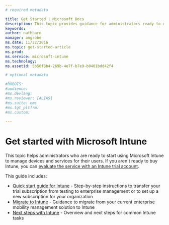 ```yaml
---
# required metadata

title: Get Started | Microsoft Docs
description: This topic provides guidance for administrators ready to deploy Microsoft Intune to the enterprise production environment they manage.
keywords:
author: nathbarn
manager: angrobe
ms.date: 11/22/2016
ms.topic: get-started-article
ms.prod:
ms.service: microsoft-intune
ms.technology:
ms.assetid: 5b56f8b4-269b-4e7f-b7e9-b0401bdd42f4

# optional metadata

#ROBOTS:
#audience:
#ms.devlang:
#ms.reviewer: [ALIAS]
#ms.suite: ems
#ms.tgt_pltfrm:
#ms.custom:

---
```


# Get started with Microsoft Intune

This topic helps administrators who are ready to start using Microsoft Intune to manage devices and services for their users. If you aren't ready to buy Intune, you can [evaluate the service with an Intune trial account](https://docs.microsoft.com/intune/understand-explore/get-started-with-a-30-day-trial-of-microsoft-intune).

This guide includes:
- [Quick start guide for Intune](start-with-a-paid-subscription-to-microsoft-intune.md) - Step-by-step instructions to transfer your trial subscription from testing to enterprise management or to set up a new subscription for your organization
- [Migrate to Intune](migrate-to-intune.md) - Guidance to migrate from your current enterprise mobility management solution to Intune
- [Next steps with Intune](prevent-company-data-leaks-from-Office-365-mobile-apps.md) - Overview and next steps for common Intune tasks

